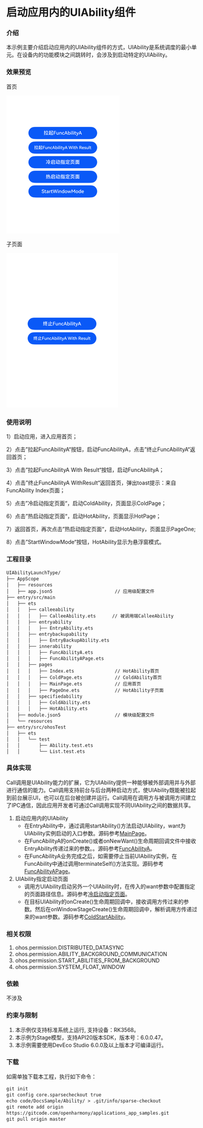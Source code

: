 # 启动应用内的UIAbility组件

### 介绍
本示例主要介绍启动应用内的UIAbility组件的方式，UIAbility是系统调度的最小单元。在设备内的功能模块之间跳转时，会涉及到启动特定的UIAbility。

### 效果预览
首页

![启动页](./screenshots/main.png)

子页面

![子页面](./screenshots/stop.png)

### 使用说明

1）启动应用，进入应用首页；

2）点击”拉起FuncAbilityA“按钮，启动FuncAbilityA，点击”终止FuncAbilityA“返回首页；

3）点击”拉起FuncAbilityA With Result“按钮，启动FuncAbilityA；

4）点击”终止FuncAbilityA WithResult“返回首页，弹出toast提示：来自FuncAbility Index页面；

5）点击”冷启动指定页面“，启动ColdAbility，页面显示ColdPage；

6）点击”热启动指定页面“，启动HotAbility，页面显示HotPage；

7）返回首页，再次点击”热启动指定页面“，启动HotAbility，页面显示PageOne;

8）点击”StartWindowMode“按钮，HotAbility显示为悬浮窗模式。
### 工程目录
```
UIAbilityLaunchType/
├── AppScope
│   ├── resources
│   ├── app.json5                       // 应用级配置文件
├── entry/src/main
│   ├── ets
│   │   ├── calleeability
│   │   │   ├── CalleeAbility.ets      // 被调用端CalleeAbility
│   │   ├── entryability
│   │   │   ├── EntryAbility.ets 
│   │   ├── entrybackupability
│   │   │   ├── EntryBackupAbility.ets
│   │   ├── innerability
│   │   │   ├── FuncAbilityA.ets
│   │   │   ├── FuncAbilityAPage.ets
│   │   ├── pages
│   │   │   ├── Index.ets               // HotAbility首页
│   │   │   ├── ColdPage.ets            // ColdAbility首页
│   │   │   ├── MainPage.ets            // 应用首页
│   │   │   ├── PageOne.ets             // HotAbility子页面
│   │   ├── specifiedability
│   │   │   ├── ColdAbility.ets
│   │   │   ├── HotAbility.ets
│   ├── module.json5                    // 模块级配置文件
│   └── resources
├── entry/src/ohosTest
│   ├── ets
│   │   └── test
│   │       ├── Ability.test.ets
│   │       └── List.test.ets
```
### 具体实现
Call调用是UIAbility能力的扩展，它为UIAbility提供一种能够被外部调用并与外部进行通信的能力。Call调用支持前台与后台两种启动方式，使UIAbility既能被拉起到前台展示UI，也可以在后台被创建并运行。Call调用在调用方与被调用方间建立了IPC通信，因此应用开发者可通过Call调用实现不同UIAbility之间的数据共享。
1. 启动应用内的UIAbility
    * 在EntryAbility中，通过调用startAbility()方法启动UIAbility，want为UIAbility实例启动的入口参数。源码参考[MainPage](/entry/src/main/ets/pages/MainPage.ets)。
    * 在FuncAbilityA的onCreate()或者onNewWant()生命周期回调文件中接收EntryAbility传递过来的参数。。源码参考[FuncAbilityA](/entry/src/main/ets/innerability/FuncAbilityA.ets)。
    * 在FuncAbilityA业务完成之后，如需要停止当前UIAbility实例，在FuncAbility中通过调用terminateSelf()方法实现。源码参考[FuncAbilityAPage](/entry/src/main/ets/innerability/FuncAbilityAPage.ets)。
2. UIAbility指定启动页面
    * 调用方UIAbility启动另外一个UIAbility时，在传入的want参数中配置指定的页面路径信息。源码参考[冷启动指定页面](entry/src/main/ets/pages/MainPage.ets)。
    * 在目标UIAbility的onCreate()生命周期回调中，接收调用方传过来的参数。然后在onWindowStageCreate()生命周期回调中，解析调用方传递过来的want参数。源码参考[ColdStartAbility](/entry/src/main/ets/specifiedability/ColdStartAbility.ets)。

### 相关权限
1. ohos.permission.DISTRIBUTED_DATASYNC
2. ohos.permission.ABILITY_BACKGROUND_COMMUNICATION
3. ohos.permission.START_ABILITIES_FROM_BACKGROUND
4. ohos.permission.SYSTEM_FLOAT_WINDOW
### 依赖
不涉及
### 约束与限制
1. 本示例仅支持标准系统上运行, 支持设备：RK3568。
2. 本示例为Stage模型，支持API20版本SDK，版本号：6.0.0.47。
3. 本示例需要使用DevEco Studio 6.0.0及以上版本才可编译运行。
### 下载
如需单独下载本工程，执行如下命令：
```
git init
git config core.sparsecheckout true
echo code/DocsSample/Ability/ > .git/info/sparse-checkout
git remote add origin https://gitcode.com/openharmony/applications_app_samples.git
git pull origin master
```